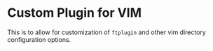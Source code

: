 Custom Plugin for VIM
=====================

This is to allow for customization of `ftplugin` and other vim directory
configuration options.

